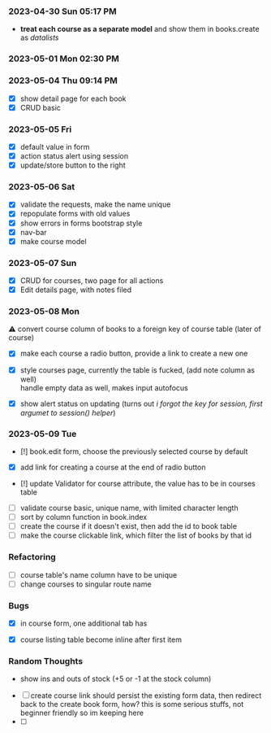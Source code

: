 ### 2023-04-30 Sun 05:17 PM
* **treat each course as a separate model** and show them in books.create as *datalists*

### 2023-05-01 Mon 02:30 PM

### 2023-05-04 Thu 09:14 PM
- [x] show detail page for each book
- [x] CRUD basic

### 2023-05-05 Fri
- [x] default value in form
- [x] action status alert using session
- [x] update/store button to the right

### 2023-05-06 Sat
- [x] validate the requests, make the name unique
- [x] repopulate forms with old values
- [x] show errors in forms bootstrap style
- [x] nav-bar
- [x] make course model

### 2023-05-07 Sun
- [x] CRUD for courses, two page for all actions
- [x] Edit details page, with notes filed

### 2023-05-08 Mon
:warning: convert course column of books to a foreign key of course table (later of course)

- [x] make each course a radio button, provide a link to create a new one
- [x] style courses page, currently the table is fucked, (add note column as well)
    <br>
    handle empty data as well, makes input autofocus

- [x] show alert status on updating (turns out *i forgot the key for session, first argumet to session() helper*)

### 2023-05-09 Tue
- [!] book.edit form, choose the previously selected course by default
- [x] add link for creating a course at the end of radio button
- [!] update Validator for course attribute, the value has to be in courses table

- [ ] validate course basic, unique name, with limited character length
- [ ] sort by column function in book.index
- [ ] create the course if it doesn't exist, then add the id to book table
- [ ] make the course clickable link, which filter the list of books by that id

### Refactoring
- [ ] course table's name column have to be unique
- [ ] change courses to singular route name

### Bugs
- [x] in course form, one additional tab has 
- [x] course listing table become inline after first item



### Random Thoughts
- show ins and outs of stock (+5 or -1 at the stock column)
- [ ] create course link should persist the existing form data, then redirect back to the create book form, how? this is some serious stuffs, not beginner friendly so im keeping here
- [ ] 